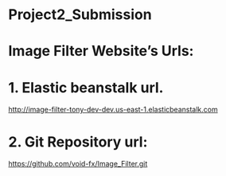 # Project2_Submission

# Image Filter  Website’s Urls:

# 1. Elastic beanstalk url.
http://image-filter-tony-dev-dev.us-east-1.elasticbeanstalk.com


# 2. Git Repository url:
https://github.com/void-fx/Image_Filter.git
